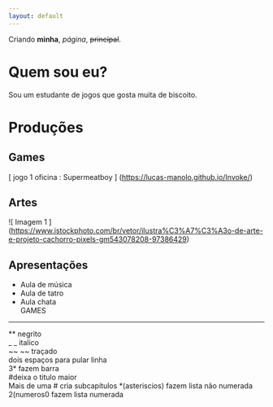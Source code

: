 ```yaml
---
layout: default
---
```


Criando **minha**, _página_, ~~principal~~.

# Quem sou eu?  
Sou um estudante de jogos que gosta muita de biscoito.

# Produções

## Games

[ jogo 1 oficina : Supermeatboy ] (https://lucas-manolo.github.io/Invoke/)

## Artes  
![ Imagem 1 ] (https://www.istockphoto.com/br/vetor/ilustra%C3%A7%C3%A3o-de-arte-e-projeto-cachorro-pixels-gm543078208-97386429)

## Apresentações
* Aula de música  
* Aula de tatro  
* Aula chata  
GAMES






* * *

** negrito  
_ _ italico  
~~ ~~ traçado  
   dois espaços para pular linha  
3* fazem barra  
#deixa o titulo maior  
Mais de uma # cria subcapítulos
*(asteriscios) fazem lista não numerada  
2(numeros0 fazem lista numerada
